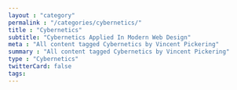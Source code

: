 ```yaml
---
layout : "category"
permalink : "/categories/cybernetics/"
title : "Cybernetics"
subtitle: "Cybernetics Applied In Modern Web Design"
meta : "All content tagged Cybernetics by Vincent Pickering"
summary : "All content tagged Cybernetics by Vincent Pickering"
type : "Cybernetics"
twitterCard: false
tags:
---
```

